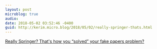 ```yaml
---
layout: post
microblog: true
audio: 
date: 2018-05-02 03:52:46 -0400
guid: http://kerim.micro.blog/2018/05/02/really-springer-thats.html
---
```

[Really Springer? That's how you “solved” your fake papers problem?](https://blog.paperpile.com/springer-fake-papers/)
